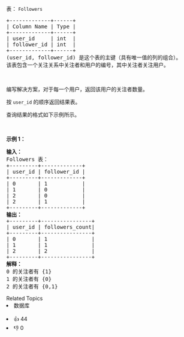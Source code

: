 <p>表：&nbsp;<code>Followers</code></p>

<pre>
+-------------+------+
| Column Name | Type |
+-------------+------+
| user_id     | int  |
| follower_id | int  |
+-------------+------+
(user_id, follower_id) 是这个表的主键（具有唯一值的列的组合）。
该表包含一个关注关系中关注者和用户的编号，其中关注者关注用户。</pre>

<p>&nbsp;</p>

<p>编写解决方案，对于每一个用户，返回该用户的关注者数量。</p>

<p>按&nbsp;<code>user_id</code>&nbsp;的顺序返回结果表。</p>

<p>查询结果的格式如下示例所示。</p>

<p>&nbsp;</p>

<p><strong>示例 1：</strong></p>

<pre>
<strong>输入：</strong>
Followers 表：
+---------+-------------+
| user_id | follower_id |
+---------+-------------+
| 0       | 1           |
| 1       | 0           |
| 2       | 0           |
| 2       | 1           |
+---------+-------------+
<strong>输出：</strong>
+---------+----------------+
| user_id | followers_count|
+---------+----------------+
| 0       | 1              |
| 1       | 1              |
| 2       | 2              |
+---------+----------------+
<strong>解释：</strong>
0 的关注者有 {1}
1 的关注者有 {0}
2 的关注者有 {0,1}</pre>

<div><div>Related Topics</div><div><li>数据库</li></div></div><br><div><li>👍 44</li><li>👎 0</li></div>